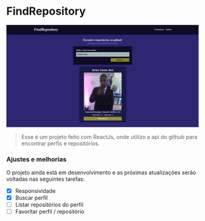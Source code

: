 # FindRepository

<img src="./public/github-repository.png" alt="image template">

> Esse é um projeto feito com ReactJs, onde utilizo a api do github para encontrar perfis e repositórios.

### Ajustes e melhorias

O projeto ainda está em desenvolvimento e as próximas atualizações serão voltadas nas seguintes tarefas:

- [x] Responsividade
- [x] Buscar perfil
- [ ] Listar repositórios do perfil
- [ ] Favoritar perfil / repositório
